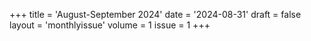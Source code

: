 +++
title = 'August-September 2024'
date = '2024-08-31'
draft = false
layout = 'monthlyissue'
volume = 1
issue = 1
+++